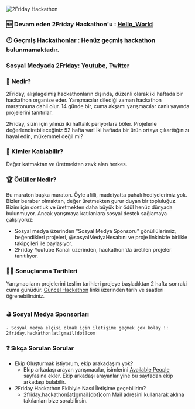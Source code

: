 ![2Friday Hackathon](https://i.hizliresim.com/XP7yao.png)
### 🆕 Devam eden 2Friday Hackathon'u : [Hello_World](https://github.com/2Friday/Hackathon/blob/master/Live.md)
### 🕘 Geçmiş Hackathonlar : Henüz geçmiş hackathon bulunmamaktadır. 
### Sosyal Medyada 2Friday: [Youtube](https://www.youtube.com/channel/UCDijlt-IYXjAD57V1ux__RA), [Twitter](https://twitter.com/_2friday) 
### 🤔 Nedir?
2Friday, alışılagelmiş hackathonların dışında, düzenli olarak iki haftada bir hackathon organize eder. Yarışmacılar dilediği zaman hackathon maratonuna dahil olur. 14 günde bir, cuma akşamı yarışmacılar canlı yayında projelerini tanıtırlar.

2Friday, sizin için yılınızı iki haftalık periyorlara böler. Projelerle değerlendirebileceğiniz 52 hafta var! İki haftada bir ürün ortaya çıkarttığınızı hayal edin, mükemmel değil mi?

### 🙋 Kimler Katılabilir?
Değer katmaktan ve üretmekten zevk alan herkes.
### 🏆 Ödüller Nedir?
Bu maraton başka maraton. Öyle afilli, maddiyatta pahalı hediyelerimiz yok. Bizler beraber olmaktan, değer üretmekten gurur duyan bir topluluğuz. Bizim için dostluk ve üretmekten daha büyük bir ödül henüz dünyada bulunmuyor.
Ancak yarışmaya katılanlara sosyal destek sağlamaya çalışıyoruz:
 - Sosyal medya üzerinden "Sosyal Medya Sponsoru" gönüllülerimiz, beğendikleri projeleri, @sosyalMedyaHesabını ve proje linkinizle birlikle takipçileri ile paylaşıyor.
 - 2Friday Youtube Kanalı üzerinden, hackathon'da üretilen projeler tanıtılıyor.

### 📅🏁 Sonuçlanma Tarihleri
Yarışmacıların projelerini teslim tarihleri projeye başladıktan 2 hafta sonraki cuma günüdür. [Güncel Hackathon](https://github.com/2Friday/Hackathon/blob/master/Live.md) linki üzerinden tarih ve saatleri öğrenebilirsiniz. 

### ⛳ Sosyal Medya Sponsorları
    - Sosyal medya elçisi olmak için iletişime geçmek çok kolay !: 2friday.hackathon[at]gmail[dot]com

### ❓ Sıkça Sorulan Sorular
  - Ekip Oluşturmak istiyorum, ekip arakadaşım yok? 
     - Ekip arkadaşı arayan yarışmacılar, isimlerini [Available People](https://github.com/2Friday/Hackathon/blob/master/AvailablePeople.md) sayfasına ekler. Ekip arkadaşı arayanlar yine bu sayfadan ekip arkadaşı bulabilir.
  - 2Friday Hackathon Ekibiyle Nasıl İletişime geçebilirim?
     - 2friday.hackathon[at]gmail[dot]com Mail adresini kullanarak aklına takılanları bize sorabilirsin.
  
